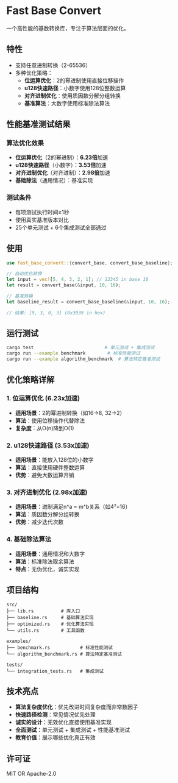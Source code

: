 # Fast Base Convert

一个高性能的基数转换库，专注于算法层面的优化。

## 特性

- 支持任意进制转换（2-65536）
- 多种优化策略：
  - **位运算优化**：2的幂进制使用直接位移操作
  - **u128快速路径**：小数字使用128位整数运算
  - **对齐进制优化**：使用质因数分解分组转换
  - **基准算法**：大数字使用标准除法算法

## 性能基准测试结果

### 算法优化效果
- **位运算优化**（2的幂进制）：**6.23倍**加速
- **u128快速路径**（小数字）：**3.53倍**加速
- **对齐进制优化**（对齐进制）：**2.98倍**加速
- **基础除法**（通用情况）：基准实现

### 测试条件
- 每项测试执行时间≥1秒
- 使用真实基准版本对比
- 25个单元测试 + 6个集成测试全部通过

## 使用

```rust
use fast_base_convert::{convert_base, convert_base_baseline};

// 自动优化转换
let input = vec![5, 4, 3, 2, 1]; // 12345 in base 10
let result = convert_base(&input, 10, 16);

// 基准转换
let baseline_result = convert_base_baseline(&input, 10, 16);

// 结果: [9, 3, 0, 3] (0x3039 in hex)
```

## 运行测试

```bash
cargo test                          # 单元测试 + 集成测试
cargo run --example benchmark        # 标准性能测试
cargo run --example algorithm_benchmark  # 算法特定基准测试
```

## 优化策略详解

### 1. 位运算优化 (6.23x加速)
- **适用场景**：2的幂进制转换（如16→8, 32→2）
- **算法**：使用位移操作代替除法
- **复杂度**：从O(n)降到O(1)

### 2. u128快速路径 (3.53x加速)
- **适用场景**：能放入128位的小数字
- **算法**：直接使用硬件整数运算
- **优势**：避免大数运算开销

### 3. 对齐进制优化 (2.98x加速)
- **适用场景**：进制满足n^a = m^b关系（如4²=16）
- **算法**：质因数分解分组转换
- **优势**：减少迭代次数

### 4. 基础除法算法
- **适用场景**：通用情况和大数字
- **算法**：标准除法取余算法
- **特点**：无伪优化，诚实实现

## 项目结构

```
src/
├── lib.rs          # 库入口
├── baseline.rs     # 基础算法实现
├── optimized.rs    # 优化算法实现
└── utils.rs        # 工具函数

examples/
├── benchmark.rs           # 标准性能测试
└── algorithm_benchmark.rs # 算法特定基准测试

tests/
└── integration_tests.rs   # 集成测试
```

## 技术亮点

- **算法复杂度优化**：优先改进时间复杂度而非常数因子
- **快速路径检测**：常见情况优先处理
- **诚实的设计**：无效优化直接使用基准实现
- **全面测试**：单元测试 + 集成测试 + 性能基准测试
- **教育价值**：展示哪些优化真正有效

## 许可证

MIT OR Apache-2.0